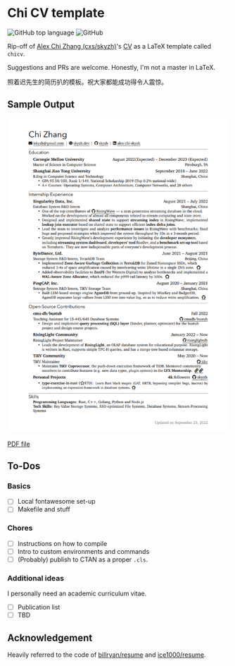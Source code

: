 # Chi CV template

![GitHub top language](https://img.shields.io/github/languages/top/matchy233/chi-cv-template)
![GitHub](https://img.shields.io/github/license/matchy233/chi-cv-template)

Rip-off of [Alex Chi Zhang (cxs/skyzh)](https://github.com/skyzh)'s [CV](https://skyzh.github.io/files/cv.pdf) as a LaTeX template called `chicv`.

Suggestions and PRs are welcome. Honestly, I'm not a master in LaTeX.

照着迟先生的简历扒的模板。祝大家都能成功得令人震惊。

## Sample Output

![Sample output of Chi-CV template](./img/chi-cv-preview.png)

[PDF file](resume.pdf)

## To-Dos

### Basics

- [ ] Local fontawesome set-up
- [ ] Makefile and stuff

### Chores

- [ ] Instructions on how to compile
- [ ] Intro to custom environments and commands
- [ ] (Probably) publish to CTAN as a proper `.cls`.

### Additional ideas

I personally need an academic curriculum vitae.

- [ ] Publication list
- [ ] TBD

## Acknowledgement

Heavily referred to the code of [billryan/resume](https://github.com/billryan/resume) and [ice1000/resume](https://github.com/ice1000/resume).
